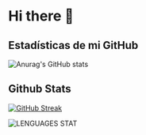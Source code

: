 # Hi there 👋

<!--
**Alan250812GPR/Alan250812GPR** is a ✨ _special_ ✨ repository because its `README.md` (this file) appears on your GitHub profile.

Here are some ideas to get you started:

- 🔭 I’m currently working on ...Oleofinos Web Developer and SmartRaccoon CIO
- 🌱 I’m currently learning PHP and C#
- 👯 I’m looking to collaborate on Microsoft maybe
- 💬 Ask me about ... my carrer
- ⚡ Fun fact: ... i'm don't sleep
-->

## Estadísticas de mi GitHub
![Anurag's GitHub stats](https://github-readme-stats.vercel.app/api?username=Alan250812GPR&show_icons=true&theme=radical)

## Github Stats 

[![GitHub Streak](https://streak-stats.demolab.com?user=Alan250812GPR&theme=taiga&hide_border=true&short_numbers=true&date_format=j%20M%5B%20Y%5D&mode=weekly)](https://git.io/streak-stats)

![LENGUAGES STAT]( https://github-readme-stats.vercel.app/api/top-langs?username=Alan250812GPR&theme=dark&show_icons=true&locale=en&layout=compact )

